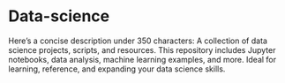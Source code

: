 # Data-science
 Here’s a concise description under 350 characters:  A collection of data science projects, scripts, and resources. This repository includes Jupyter notebooks, data analysis, machine learning examples, and more. Ideal for learning, reference, and expanding your data science skills. 
